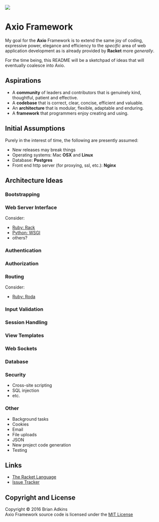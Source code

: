 <!--
# The MIT License (MIT)
Copyright (c) 2016 Brian Adkins

Permission is hereby granted, free of charge, to any person obtaining a copy of this software and associated documentation files (the "Software"), to deal in the Software without restriction, including without limitation the rights to use, copy, modify, merge, publish, distribute, sublicense, and/or sell copies of the Software, and to permit persons to whom the Software is furnished to do so, subject to the following conditions:

The above copyright notice and this permission notice shall be included in all copies or substantial portions of the Software.

THE SOFTWARE IS PROVIDED "AS IS", WITHOUT WARRANTY OF ANY KIND, EXPRESS OR IMPLIED, INCLUDING BUT NOT LIMITED TO THE WARRANTIES OF MERCHANTABILITY, FITNESS FOR A PARTICULAR PURPOSE AND NONINFRINGEMENT. IN NO EVENT SHALL THE AUTHORS OR COPYRIGHT HOLDERS BE LIABLE FOR ANY CLAIM, DAMAGES OR OTHER LIABILITY, WHETHER IN AN ACTION OF CONTRACT, TORT OR OTHERWISE, ARISING FROM, OUT OF OR IN CONNECTION WITH THE SOFTWARE OR THE USE OR OTHER DEALINGS IN THE SOFTWARE.
-->
![](https://avatars1.githubusercontent.com/u/17581796?v=3&s=200)
# Axio Framework
My goal for the **Axio** Framework is to extend the same joy of coding, expressive power, elegance and efficiency to the *specific* area of web application development as is already provided by **Racket** more *generally*.

For the time being, this README will be a sketchpad of ideas that will eventually coalesce into Axio.
## Aspirations
* A **community** of leaders and contributors that is genuinely kind, thoughtful, patient and effective.
* A **codebase** that is correct, clear, concise, efficient and valuable.
* An **architecture** that is modular, flexible, adaptable and enduring.
* A **framework** that programmers enjoy creating and using.

## Initial Assumptions
Purely in the interest of time, the following are presently assumed:

* New releases may break things
* Operating systems: Mac **OSX** and **Linux**
* Database: **Postgres**
* Front end http server (for proxying, ssl, etc.): **Nginx**

## Architecture Ideas
### Bootstrapping
### Web Server Interface
Consider:

* [Ruby: Rack](http://rack.github.io/)
* [Python: WSGI](https://www.python.org/dev/peps/pep-3333/)
* others?

### Authentication
### Authorization
### Routing
Consider:

* [Ruby: Roda](http://roda.jeremyevans.net/why.html)

### Input Validation
### Session Handling
### View Templates
### Web Sockets
### Database
### Security

* Cross-site scripting
* SQL injection
* etc.

### Other

* Background tasks
* Cookies
* Email
* File uploads
* JSON
* New project code generation
* Testing

## Links
* [The Racket Language](http://racket-lang.org/)
* [Issue Tracker](https://github.com/AxioWebFramework/axio/issues)

## Copyright and License
Copyright &copy; 2016 Brian Adkins  
Axio Framework source code is licensed under the [MIT License](https://github.com/AxioWebFramework/axio/blob/master/LICENSE.md)